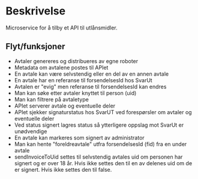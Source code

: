# Beskrivelse

Microservice for å tilby et API til utlånsmidler.

## Flyt/funksjoner

- Avtaler genereres og distribueres av egne roboter
- Metadata om avtalene postes til APIet
- En avtale kan være selvstendig eller en del av en annen avtale
- En avtale har en referanse til forsendelsesId hos SvarUt
- Avtalen er "evig" men referanse til forsendelsesId kan endres
- Man kan søke etter avtaler knyttet til person (uid)
- Man kan filtrere på avtaletype
- APIet serverer avtale og eventuelle deler
- APIet sjekker signaturstatus hos SvarUT ved forespørsler om avtaler og eventuelle deler
- Ved status signert lagres status så ytterligere oppslag mot SvarUt er unødvendige
- En avtale kan markeres som signert av administrator
- Man kan hente "foreldreavtale" utfra forsendelsesId (fid) fra en under avtale
- sendInvoiceToUid settes til selvstendig avtales uid om personen har signert og er over 18 år. Hvis ikke settes den til en av delenes uid om de er signert. Hvis ikke settes den til false.
